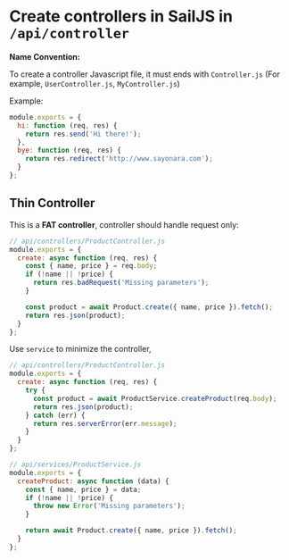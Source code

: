 # Create controllers in SailJS in `/api/controller`
**Name Convention:**

To create a controller Javascript file, it must ends with `Controller.js` (For example, `UserController.js`, `MyController.js`)

Example:
```js
module.exports = {
  hi: function (req, res) {
    return res.send('Hi there!');
  },
  bye: function (req, res) {
    return res.redirect('http://www.sayonara.com');
  }
};
```

## Thin Controller
This is a **FAT controller**, controller should handle request only:
```js
// api/controllers/ProductController.js
module.exports = {
  create: async function (req, res) {
    const { name, price } = req.body;
    if (!name || !price) {
      return res.badRequest('Missing parameters');
    }

    const product = await Product.create({ name, price }).fetch();
    return res.json(product);
  }
};
```


Use `service` to minimize the controller,
```js
// api/controllers/ProductController.js
module.exports = {
  create: async function (req, res) {
    try {
      const product = await ProductService.createProduct(req.body);
      return res.json(product);
    } catch (err) {
      return res.serverError(err.message);
    }
  }
};
```

```js
// api/services/ProductService.js
module.exports = {
  createProduct: async function (data) {
    const { name, price } = data;
    if (!name || !price) {
      throw new Error('Missing parameters');
    }

    return await Product.create({ name, price }).fetch();
  }
};

```